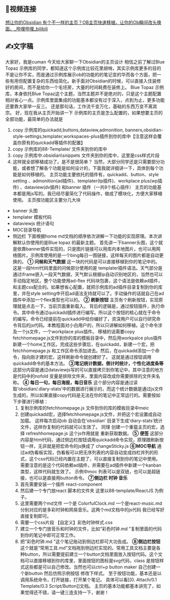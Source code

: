 
## 📀视频连接
[想让你的Obsidian 有个不一样的主页？OB主页快速移植，让你的Ob瞬间改头换面。_哔哩哔哩_bilibili](https://www.bilibili.com/video/BV18S4y1Y7Wb?spm_id_from=333.999.0.0)

## ✍文字稿
大家好，我是cuman
今天给大家聊一下Obsidian的主页设计
相信之前了解过Blue Topaz 示例库的同学，都知道这个示例库比较花里胡哨，其实示例库更多的目的不是让你不实，而是通过示例库展示ob的功能的的笔记变的华而各个方面，把一些有用但配置复杂的东西给简化。新手面对Obsidian的时候，可以直接入住装修好的房间，而不是给你一个毛坯房，大量的时间耗费在装修上。
Blue Topaz 示例库，本身依托Blue Topaz这个主题，当然主题并不是绝对的，只是这个主题配置相对省心一点。示例库里面集成的功能基本都没有过于深入，点到为止，更多功能还要靠大家举一反三。
还是那句话，工作流千变万化，基础的东西万变不离其宗。
好，现在我从主页开始讲一下 示例库的主页是怎么配置的，如果想要主页的全部功能，最简单的办法就是
1. copy 示例库的quickadd,buttons,dataview,admonition, banners,obsidian-style-settings,templater,workspaces-plus插件到你的库中【注意这样会覆盖你原有的quickadd等插件的配置】
2. copy 示例库的88-Template/ 文件夹到你的库中
3. copy  示例库中.obsidian\snippets 文件夹到你的库中，这里是css样式片段
4. 这样就全部移植成功了。是不是很简单？
当然，大部分同学还是只需要部分功能，或者想了解各个功能是如何设计的，下面我就详细讲一下，具体到每个功能是如何移植的。
主页功能主要依托的插件有，quickadd、button、style setting 、admonition(ad插件)、templater(tp插件)、workplace plus(wp插件) 、dataview(dv插件) 和banner 插件（一共8个核心插件）
主页的功能基本都是用js写的。我已经尽量简化了代码操作，做成了模块化，方便大家移植使用。
主页按功能区主要分几大块
- banner 头图
- templater 模板代码
- dataviewjs 统计语句
- MOC目录导航
- 侧边栏
下面根据home md文档的顺序依次讲解一下功能的实现原理。本次讲解默认你使用的是Blue topaz 的最新主题。
首先讲一下banner头图，这个就是依靠banner插件实现的，只是图片链接可以用库内本地图片，也可以用网络图片。示例库使用的是一个bing每日一图链接，这样每天的图片都是自动更换的。
**① 问候和天气数据**
这一块的代码是可以直接移植到你的笔记中的。 这是一段html代码里面的问候部分使用的是 templater插件语法。天气部分是通过iframe嵌入一段天气数据，天气默认根据ip自动识别地区的，当然也可以手动指定地区。整个功能使用ad-flex 代码块包裹，这个语法是依赖ad插件，和主题css配合的。如果想省心配置，就把示例库的ad插件目录复制到你的库里，并在style setting中开启ad语法支持就可以了。手动操作的话就自己在ad插件中添加一个flex类型也可以的。
**② 刷新按钮**
主页有个刷新按钮，实现原理就是点击一下，当前页面重新载入。
背后的逻辑是，通过按钮插件，执行命令。其中命令通过quickadd插件进行编写。所以这个按钮的核心就在于命令的编写。命令已经提前在quickadd中给你编好了，资深用户可以自行研究命令背后的js代码。本教程面对小白用户的，所以只讲解如何移植。这个命令涉及一个js文件，一个workplace plus插件。
移植的话需要copy fetchhomepage.js文件到你的库的模板目录中，然后用workpalce plus插件 新建一个home工作区。完成这些步骤后，在quickadd，新建一个宏，把fetchhomepage.js 和工作区命令添加进去。然后，在quickadd添加一个命令，指向刚才建的宏，这样刷新命令就创建好了。
这就是通过按钮调用quickadd命令的基本方法。
**③笔记统计数据，倒计时统计，个性化进度条等**
   这部分内容是通过dataviewjs写的可以直接拷贝到你笔记中，其中注意的地方是代码中的nofold 变量是排除文件夹，里面内容改成你需要排除的文件夹名称。
**④ 每日一句，每日海报，每日音乐**
   这个部分内容是通过读取‘obsidian/.diary-stats’中的数据进行展示的，而这个统计数据是通过js文件生成的，所以如果直接copy代码是无法在你的笔记中正常运行的。需要按如下步骤进行移植：
   1. 复制示例库的fetchhomepage.js 文件到你的库的模板目录中meic
   2. 创建quickadd宏，选择fetchhomepage.js文件，并把这个宏设置成自动加载。
      这样每次启动ob 自动会在‘obsidian’ 目录下生成‘diary-stats’统计文件，这样你复制的代码就可以生效了。
      同理 创建一个重载主页的宏，选择 refreshhomepage.js 这个js作用就是 重新获取数据。
 **⑤ 便签**
   这部分内容是html代码，通过侧边栏按钮调用quickadd命令实现，原理跟刷新按钮一样，无非就是把宏命令的js换成了 changeSticky.js
   **⑥MOC导航**
   通过ad伪看板实现，伪看板可以把无序列表的内容自动变成四栏并列的形式，这个css代码已经内置在主题了，可以直接复制到你的笔记中使用。需要注意的是这个代码依赖ad插件，并需要在ad插件中新建一个kanban类型，这样代码就生效了。
   示例中moc 列表可以是双链，也可以是超链接，也可以是直接用button命令。
   **⑦侧边栏 时钟 音乐**
   1. 首先需要安装一个插件 react-component
   2. 然后建一个专门放react 脚本的文件夹 这里以88-template/ReactJS 为例子。
   3. 这里需要两个md文件 一个是 ColorfulClock.md 一个是react-music.md 分别对应的是多彩时钟和网易音乐。这两个md文档中的js代码 我已经写好直接复制即可。
   4. 需要一个css片段 【自定义】彩色时钟样式.css
   5. 建立一个专门放音乐和时钟的文件，比如“彩色时钟.md ”复制里面的代码到你的笔记中即可正常工作。
   6. 把“彩色时钟.md ”这个笔记拖动到侧边栏即可大功告成。
**⑧侧边栏按钮**
   这个就是“常用工具.md”文档拖到侧边栏实现的。常用工具文档主要是各种button，所以需要提前建立一个button文档里面放入按钮代码。这个文档可以直接移植到你的库里，里面按钮的图标是svg代码，class 是按钮样式这些都是可以自己修改。当然也可以ctrl+p button maker 自己创建一个新button 然后仿照示例按钮 修改下样式。
至于按钮功能，基本还是以调用系统命令，打开链接，打开某个笔记。 具体可以看[[0. Attach/0.1 Template/0.3 Script/Button]]文档。
主页的基本功能都基本讲完了，如果觉得还不错，请一键三连支持一下，谢谢！
​      
